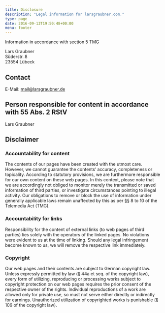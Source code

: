```yaml
---
title: Disclosure
description: "Legal information for larsgraubner.com."
type: page
date: 2016-09-13T19:50:48+00:00
menu: footer
---
```

Information in accordance with section 5 TMG

Lars Graubner<br>
Süderstr. 8<br>
23554 Lübeck

## Contact

E-Mail: <mail@larsgraubner.de>

## Person responsible for content in accordance with 55 Abs. 2 RStV

Lars Graubner

## Disclaimer

### Accountability for content

The contents of our pages have been created with the utmost care. However, we cannot guarantee the contents&#8217; accuracy, completeness or topicality. According to statutory provisions, we are furthermore responsible for our own content on these web pages. In this context, please note that we are accordingly not obliged to monitor merely the transmitted or saved information of third parties, or investigate circumstances pointing to illegal activity. Our obligations to remove or block the use of information under generally applicable laws remain unaffected by this as per §§ 8 to 10 of the Telemedia Act (TMG).

### Accountability for links

Responsibility for the content of external links (to web pages of third parties) lies solely with the operators of the linked pages. No violations were evident to us at the time of linking. Should any legal infringement become known to us, we will remove the respective link immediately.

### Copyright

Our web pages and their contents are subject to German copyright law. Unless expressly permitted by law (§ 44a et seq. of the copyright law), every form of utilizing, reproducing or processing works subject to copyright protection on our web pages requires the prior consent of the respective owner of the rights. Individual reproductions of a work are allowed only for private use, so must not serve either directly or indirectly for earnings. Unauthorized utilization of copyrighted works is punishable (§ 106 of the copyright law).
